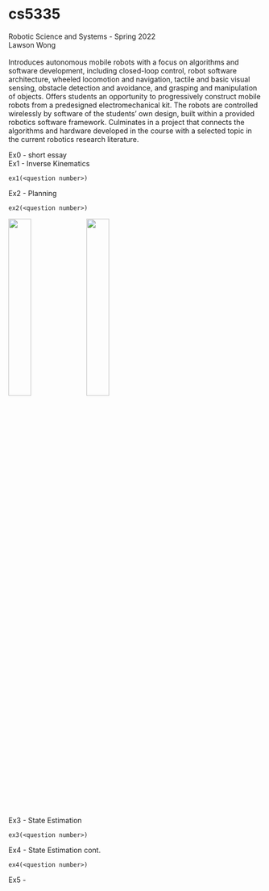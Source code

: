 # cs5335
Robotic Science and Systems - Spring 2022\
Lawson Wong\
\
Introduces autonomous mobile robots with a focus on algorithms and software development, including closed-loop control, robot software architecture, wheeled locomotion and navigation, tactile and basic visual sensing, obstacle detection and avoidance, and grasping and manipulation of objects. Offers students an opportunity to progressively construct mobile robots from a predesigned electromechanical kit. The robots are controlled wirelessly by software of the students’ own design, built within a provided robotics software framework. Culminates in a project that connects the algorithms and hardware developed in the course with a selected topic in the current robotics research literature.

Ex0 - short essay \
Ex1 - Inverse Kinematics
```
ex1(<question number>)
```
Ex2 - Planning
```
ex2(<question number>)
```

<p float="left">
  <img src=https://user-images.githubusercontent.com/83112082/158668548-3fb72662-e8ad-4322-95cb-1cd74bcbe1d1.jpg width="30%" height="30%" />
  <img src=https://user-images.githubusercontent.com/83112082/158668548-3fb72662-e8ad-4322-95cb-1cd74bcbe1d1.jpg width="30%" height="30%" />
</p>

Ex3 - State Estimation
```
ex3(<question number>)
```
Ex4 - State Estimation cont.
```
ex4(<question number>)
```
Ex5 - 
